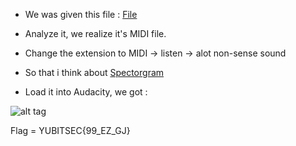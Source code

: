 - We was given this file : [File](https://github.com/kuqadk3/CTF-and-Learning/blob/master/YUBITSEC%202017/Steganography/75%20-%20notes/notes)

- Analyze it, we realize it's MIDI file.

- Change the extension to MIDI -> listen -> alot non-sense sound

- So that i think about [Spectorgram](https://en.wikipedia.org/wiki/Spectrogram)

- Load it into Audacity, we got : 

![alt tag](https://github.com/kuqadk3/CTF-and-Learning/blob/master/YUBITSEC%202017/Steganography/75%20-%20notes/Capture.PNG)

Flag = YUBITSEC{99_EZ_GJ}
